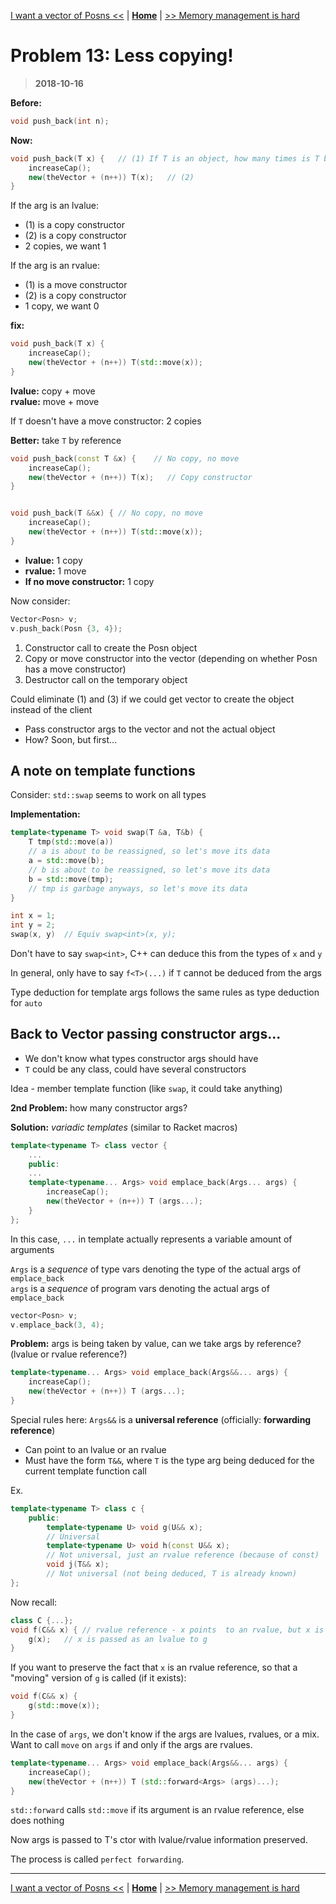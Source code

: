 [I want a vector of Posns <<](./problem_12.md) | [**Home**](../README.md) | [>> Memory management is hard](./problem_14.md)

# Problem 13: Less copying!

> **2018-10-16**

**Before:**

```C++
void push_back(int n);
```

**Now:**

```C++
void push_back(T x) {   // (1) If T is an object, how many times is T being copied?
    increaseCap();
    new(theVector + (n++)) T(x);   // (2)
}
```

If the arg is an lvalue:

- (1) is a copy constructor
- (2) is a copy constructor
- 2 copies, we want 1

If the arg is an rvalue:

- (1) is a move constructor
- (2) is a copy constructor
- 1 copy, we want 0

**fix:**

```C++
void push_back(T x) {
    increaseCap();
    new(theVector + (n++)) T(std::move(x));
}
```

**lvalue:** copy + move  
**rvalue:** move + move

If `T` doesn't have a move constructor: 2 copies

**Better:** take `T` by reference

```C++
void push_back(const T &x) {    // No copy, no move
    increaseCap();
    new(theVector + (n++)) T(x);   // Copy constructor
}


void push_back(T &&x) { // No copy, no move
    increaseCap();
    new(theVector + (n++)) T(std::move(x));
}
```

- **lvalue:** 1 copy
- **rvalue:** 1 move
- **If no move constructor:** 1 copy

Now consider:

```C++
Vector<Posn> v;
v.push_back(Posn {3, 4});
```

1. Constructor call to create the Posn object
2. Copy or move constructor into the vector (depending on whether Posn has a move constructor)
3. Destructor call on the temporary object

Could eliminate (1) and (3) if we could get vector to create the object instead of the client

- Pass constructor args to the vector and not the actual object
- How? Soon, but first...

## A note on template functions

Consider: `std::swap` seems to work on all types

**Implementation:**

```C++
template<typename T> void swap(T &a, T&b) {
    T tmp(std::move(a))
    // a is about to be reassigned, so let's move its data
    a = std::move(b);
    // b is about to be reassigned, so let's move its data
    b = std::move(tmp);
    // tmp is garbage anyways, so let's move its data
}
```

```C++
int x = 1;
int y = 2;
swap(x, y)  // Equiv swap<int>(x, y);
```

Don't have to say `swap<int>`, C++ can deduce this from the types of `x` and `y`

In general, only have to say `f<T>(...)` if `T` cannot be deduced from the args

Type deduction for template args follows the same rules as type deduction for `auto`

## Back to Vector passing constructor args...

- We don't know what types constructor args should have
- `T` could be any class, could have several constructors

Idea - member template function (like `swap`, it could take anything)

**2nd Problem:** how many constructor args?

**Solution:** _variadic templates_ (similar to Racket macros)

```C++
template<typename T> class vector {
    ...
    public:
    ...
    template<typename... Args> void emplace_back(Args... args) {
        increaseCap();
        new(theVector + (n++)) T (args...);
    }
};
```

In this case, `...` in template actually represents a variable amount of arguments

`Args` is a _sequence_ of type vars denoting the type of the actual args of `emplace_back`  
`args` is a _sequence_ of program vars denoting the actual args of `emplace_back`

```C++
vector<Posn> v;
v.emplace_back(3, 4);
```

**Problem:** args is being taken by value, can we take args by reference? (lvalue or rvalue reference?)

```C++
template<typename... Args> void emplace_back(Args&&... args) {
    increaseCap();
    new(theVector + (n++)) T (args...);
}
```

Special rules here: `Args&&` is a **universal reference** (officially: **forwarding reference**)

- Can point to an lvalue or an rvalue
- Must have the form `T&&`, where `T` is the type arg being deduced for the current template function call

Ex.

```C++
template<typename T> class c {
    public:
        template<typename U> void g(U&& x);
        // Universal
        template<typename U> void h(const U&& x);
        // Not universal, just an rvalue reference (because of const)
        void j(T&& x);
        // Not universal (not being deduced, T is already known)
};
```

Now recall:

```C++
class C {...};
void f(C&& x) { // rvalue reference - x points  to an rvalue, but x is an lvalue
    g(x);   // x is passed as an lvalue to g
}
```

If you want to preserve the fact that `x` is an rvalue reference, so that a "moving" version of `g` is called (if it exists):

```C++
void f(C&& x) {
    g(std::move(x));
}
```

In the case of `args`, we don't know if the args are lvalues, rvalues, or a mix.  
Want to call `move` on `args` if and only if the args are rvalues.

```C++
template<typename... Args> void emplace_back(Args&&... args) {
    increaseCap();
    new(theVector + (n++)) T (std::forward<Args> (args)...);
}
```

`std::forward` calls `std::move` if its argument is an rvalue reference, else does nothing

Now args is passed to T's ctor with lvalue/rvalue information preserved.

The process is called `perfect forwarding`.

---

[I want a vector of Posns <<](./problem_12.md) | [**Home**](../README.md) | [>> Memory management is hard](./problem_14.md)
